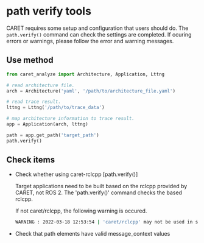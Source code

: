# path verify tools

CARET requires some setup and configuration that users should do.
The `path.verify()` command can check the settings are completed.
If ocuring errors or warnings, please follow the error and warning messages.

## Use method

```python
from caret_analyze import Architecture, Application, Lttng

# read architecture file.
arch = Architecture('yaml', '/path/to/architecture_file.yaml')

# read trace result.
lttng = Lttng('/path/to/trace_data')

# map architecture information to trace result.
app = Application(arch, lttng)

path = app.get_path('target_path')
path.verify()
```

## Check items

- Check whether using caret-rclcpp [path.verify()]

  Target applications need to be built based on the rclcpp provided by CARET, not ROS 2.
  The 'path.verify()' command checks the based rclcpp.

  If not caret/rclcpp, the following warning is occured.

  ```bash
  WARNING : 2022-03-18 12:53:54 | 'caret/rclcpp' may not be used in subscriber of '/localization/pose_estimator/ndt_scan_matcher'.
  ```

- Check that path elements have valid message_context values
